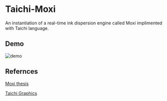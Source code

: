 # Taichi-Moxi
An instantiation of a real-time ink dispersion engine called Moxi implimented with Taichi language.

## Demo
![demo](ti_moxi.gif)

## Refernces
[Moxi thesis](http://visgraph.cse.ust.hk/MoXi/moxi.pdf)

[Taichi Graphics](https://taichi.graphics/)

